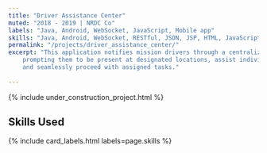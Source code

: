 ```yaml
---
title: "Driver Assistance Center"
muted: "2018 - 2019 | NRDC Co"
labels: "Java, Android, WebSocket, JavaScript, Mobile app"
skills: "Java, Android, WebSocket, RESTful, JSON, JSP, HTML, JavaScript, CSS, JBoss, SVN, Jira, Agile, Mobile app"
permalink: "/projects/driver_assistance_center/"
excerpt: "This application notifies mission drivers through a centralized system, 
    prompting them to be present at designated locations, assist individuals, 
    and seamlessly proceed with assigned tasks."
 
---
```


{% include under_construction_project.html %}

## Skills Used

{% include card_labels.html labels=page.skills %}